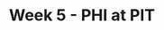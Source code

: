 ---
layout: game
title: Week 5 - PHI at PIT
season: 2012
game_id: 2012_05_PHI_PIT
away_team: PHI
home_team: PIT
---